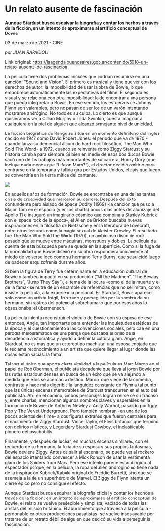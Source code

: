 # Un relato ausente de fascinación

**Aunque Stardust busca esquivar la biografía y contar los hechos a través de la ficción, en un intento de aproximarse al artificio conceptual de Bowie**

03 de marzo de 2021 - CINE

_por JUAN RAPACIOLI_

Link original: https://laagenda.buenosaires.gob.ar/contenido/5018-un-relato-ausente-de-fascinacion



La película tiene dos problemas iniciales que podrían resumirse en una canción: “Sound and Vision”. El primero es musical y tiene que ver con los derechos de autor: la imposibilidad de usar la obra de Bowie, lo que empobrece automáticamente las expectativas del filme. El segundo es visual y se relaciona con otra imposibilidad: la de encontrar a una persona que pueda interpretar a Bowie. En ese sentido, los esfuerzos de Johnny Flynn son valorables, pero no pasan de ser los de un varón intentando mostrarse andrógino. No todo es su culpa. Lo cierto es que aunque quisiéramos ver a Cillian Murphy o Tilda Swinton, cuesta imaginar a cualquiera en la piel de alguien que alcanzó semejante nivel de unicidad.




La ficción biográfica de Range se sitúa en un momento definitorio del inglés nacido en 1947 como David Robert Jones: el periodo que va de 1970 -cuando lanza su demencial álbum de hard rock filosófico, The Man Who Sold The World- a 1972, cuando se reinventa como Ziggy Stardust y su historia cambia para siempre. Si bien en medio de esos dos discos Bowie sacó uno de los trabajos más importantes de su carrera, Hunky Dory (que incluye nada menos que “Life on Mars?”), el director decidió omitirlo para centrarse en la temprana y fallida gira por Estados Unidos, el país que luego se convertiría en la tierra mítica del cantante.




[![](https://img.youtube.com/vi/U82heDabn5k/0.jpg)](https://www.youtube.com/watch?v=U82heDabn5k)




En aquellos años de formación, Bowie se encontraba en una de las tantas crisis de creatividad que marcaron su carrera. Después del éxito contundente pero aislado de Space Oddity (1969) -la canción que puso a Major Tom en el espacio (y en los charts) pocos días antes del alunizaje del Apollo 11 e inauguró un imaginario cósmico que combina a Stanley Kubrick con el space rock de la época-, el Alien de Brixton buscaba nuevas inspiraciones en la filosofía de Nietzsche y en la literatura de Lovecraft, entre otras lecturas como la magia sexual de Aleister Crowley. El resultado fue The Man Who Sold the World (1970), un ambicioso disco de rock pesado que se mueve entre máquinas, monstruos y dobles. La película da cuenta de esta búsqueda pero se queda en la superficie. Como si la fuga de la normalidad que Bowie diseñó en su obra respondiera únicamente al miedo de volverse loco como su hermano Terry Burns, que se suicidó luego de padecer esquizofrenia durante años.




Si bien la figura de Terry fue determinante en la educación cultural de Bowie y también impactó en su producción (“All the Madmen”, “The Bewlay Brothers”, “Jump They Say”), el tema de la locura -como el de la muerte y el de la fama- se nutre de un ensamble de referencias que no se limitan, como insiste la película, a la experiencia personal. En Stardust, Bowie aparece solo como un artista frágil, frustrado y perseguido por la sombra de su hermano, sin rastros del potencial sobrehumano que por esos años lo obsesionaba: el übermensch.




La película intenta reconstruir el vínculo de Bowie con su esposa de ese entonces, Angie, tan importante para entender las inquietudes estéticas de la época y el cuestionamiento a las convenciones sociales, pero cae en una parodia melodramática de una pareja que buscaba el brillo de la decadencia aristocrática y ayudó a definir la cultura glam. Angie, en Stardust, no es más que un estereotipo machista: una esposa enojada que le reclama reconocimiento a un artista que quiere llegar al lugar donde las cosas están vacías: la fama.




Tal vez el único que aporta cierta vitalidad a la película es Marc Maron en el papel de Rob Oberman, el publicista decadente que lleva al joven Bowie por las rutas estadounidenses en busca de un éxito que se va alejando a medida que ellos se acercan a destino. Maron, que viene de la comedia, contrasta y hace más digerible la languidez constante de Flynn a tal punto que las únicas escenas memorables de Stardust transcurren en el auto del publicista. Ahí, en el camino, ambos personajes logran reírse de su fracaso y, entre charlas, mencionan algunos nombres claves y esperables en la formación de Bowie: de Anthony Newley a Andy Warhol, pasando por Iggy Pop y The Velvet Underground. Pero también nombran -en uno de los pocos aciertos del filme- a dos figuras extrañas que fueron centrales para el nacimiento de Ziggy Stardust: Vince Taylor, el Elvis británico que terminó con delirios místicos, y Legendary Stardust Cowboy, el inclasificable pionero del psychobilly.




Finalmente, y después de luchar, en muchas escenas similares, con el recuerdo de su hermano, la furia de su esposa y sus propios fantasmas, Bowie deviene Ziggy. Antes de salir al escenario, se puede ver al rockero del espacio intentando convencer a Mick Ronson de usar la vestimenta glam de los Spiders from Mars. Pero ese intento parece estar dirigido al espectador porque, en la película, la ropa del alien andrógino no tiene nada de la inspiración Kubrick/Kabuki original de Freddie Burretti, sino que se asemeja a la de un superhérore de Marvel. El Ziggy de Flynn intenta un cierre épico pero no consigue el efecto.




Aunque Stardust busca esquivar la biografía oficial y contar los hechos a través de la ficción, en un intento de aproximarse al artificio conceptual de Bowie, el relato se vuelve predecible y simplista, vaciado de todas las aristas del músico británico. El aburrimiento que atraviesa a la película -perdonable en otras producciones pasatistas- se vuelve insoslayable por tratarse de un retrato débil de alguien que dedicó su vida a perseguir la fascinación.



